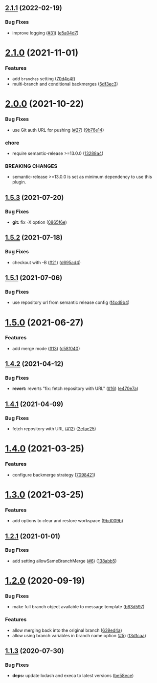## [2.1.1](https://github.com/saitho/semantic-release-backmerge/compare/v2.1.0...v2.1.1) (2022-02-19)


### Bug Fixes

* improve logging ([#31](https://github.com/saitho/semantic-release-backmerge/issues/31)) ([e5a04d7](https://github.com/saitho/semantic-release-backmerge/commit/e5a04d7d5f081f395c7994a434f04b7f7d6eba4e))

# [2.1.0](https://github.com/saitho/semantic-release-backmerge/compare/v2.0.0...v2.1.0) (2021-11-01)


### Features

* add `branches` setting ([70d4c4f](https://github.com/saitho/semantic-release-backmerge/commit/70d4c4fae2b3e7394dd66ee86afa9270c9ffa7e3))
* multi-branch and conditional backmerges ([5df3ec3](https://github.com/saitho/semantic-release-backmerge/commit/5df3ec389ba504e17e70059db6508b8b97cbb279))

# [2.0.0](https://github.com/saitho/semantic-release-backmerge/compare/v1.5.3...v2.0.0) (2021-10-22)


### Bug Fixes

* use Git auth URL for pushing ([#27](https://github.com/saitho/semantic-release-backmerge/issues/27)) ([9b76e14](https://github.com/saitho/semantic-release-backmerge/commit/9b76e14ed01068732230d0c1bca066da2761e5aa))


### chore

* require semantic-release >=13.0.0 ([13288a4](https://github.com/saitho/semantic-release-backmerge/commit/13288a405d820e4cbea536a297c7a173cc5f3719))


### BREAKING CHANGES

* semantic-release >=13.0.0 is set as minimum
dependency to use this plugin.

## [1.5.3](https://github.com/saitho/semantic-release-backmerge/compare/v1.5.2...v1.5.3) (2021-07-20)


### Bug Fixes

* **git:** fix -X option ([0865f6e](https://github.com/saitho/semantic-release-backmerge/commit/0865f6e3e659b4f7ff0fb07e4e0b7dc201824bd0))

## [1.5.2](https://github.com/saitho/semantic-release-backmerge/compare/v1.5.1...v1.5.2) (2021-07-18)


### Bug Fixes

* checkout with -B ([#21](https://github.com/saitho/semantic-release-backmerge/issues/21)) ([d695ad4](https://github.com/saitho/semantic-release-backmerge/commit/d695ad47cfae17793db8f5f489904417819a7e84))

## [1.5.1](https://github.com/saitho/semantic-release-backmerge/compare/v1.5.0...v1.5.1) (2021-07-06)


### Bug Fixes

* use repository url from semantic release config ([f4cd9b4](https://github.com/saitho/semantic-release-backmerge/commit/f4cd9b4a894d4d162d2babfc09299567e3f14896))

# [1.5.0](https://github.com/saitho/semantic-release-backmerge/compare/v1.4.2...v1.5.0) (2021-06-27)


### Features

* add merge mode ([#13](https://github.com/saitho/semantic-release-backmerge/issues/13)) ([c58f040](https://github.com/saitho/semantic-release-backmerge/commit/c58f0405829a224435383fc84dead29937cc4210))

## [1.4.2](https://github.com/saitho/semantic-release-backmerge/compare/v1.4.1...v1.4.2) (2021-04-12)


### Bug Fixes

* **revert:** reverts "fix: fetch repository with URL" ([#16](https://github.com/saitho/semantic-release-backmerge/issues/16)) ([e470e7a](https://github.com/saitho/semantic-release-backmerge/commit/e470e7a75b86e330d773eaa81d7870d901780208))

## [1.4.1](https://github.com/saitho/semantic-release-backmerge/compare/v1.4.0...v1.4.1) (2021-04-09)


### Bug Fixes

* fetch repository with URL ([#12](https://github.com/saitho/semantic-release-backmerge/issues/12)) ([2efae25](https://github.com/saitho/semantic-release-backmerge/commit/2efae257d431680bdcaf3cedaf85e1832e107ee0))

# [1.4.0](https://github.com/saitho/semantic-release-backmerge/compare/v1.3.0...v1.4.0) (2021-03-25)


### Features

* configure backmerge strategy ([7098421](https://github.com/saitho/semantic-release-backmerge/commit/709842180f3eb742d68984fb6b1725bcab10b55b))

# [1.3.0](https://github.com/saitho/semantic-release-backmerge/compare/v1.2.1...v1.3.0) (2021-03-25)


### Features

* add options to clear and restore workspace ([9bd009b](https://github.com/saitho/semantic-release-backmerge/commit/9bd009be3eaed6a36cba69df7a02487bbdafd7ba))

## [1.2.1](https://github.com/saitho/semantic-release-backmerge/compare/v1.2.0...v1.2.1) (2021-01-01)


### Bug Fixes

* add setting allowSameBranchMerge ([#6](https://github.com/saitho/semantic-release-backmerge/issues/6)) ([138abb5](https://github.com/saitho/semantic-release-backmerge/commit/138abb52e1f68e8fb98cfa7a96da9348a1eb0fa0))

# [1.2.0](https://github.com/saitho/semantic-release-backmerge/compare/v1.1.3...v1.2.0) (2020-09-19)


### Bug Fixes

* make full branch object available to message template ([b63d597](https://github.com/saitho/semantic-release-backmerge/commit/b63d5971d26753e21fc454be85c2c5a3202b43ee))


### Features

* allow merging back into the original branch ([639ed4a](https://github.com/saitho/semantic-release-backmerge/commit/639ed4a704c5f86f81f5170fa6271a68ad9e8215))
* allow using branch variables in branch name option ([#5](https://github.com/saitho/semantic-release-backmerge/issues/5)) ([f3d1caa](https://github.com/saitho/semantic-release-backmerge/commit/f3d1caad79618ca1e21259f526427dd8d041d179))

## [1.1.3](https://github.com/saitho/semantic-release-backmerge/compare/v1.1.2...v1.1.3) (2020-07-30)


### Bug Fixes

* **deps:** update lodash and execa to latest versions ([be58ece](https://github.com/saitho/semantic-release-backmerge/commit/be58ecea51216a24fb599967183056eb75938d55))
